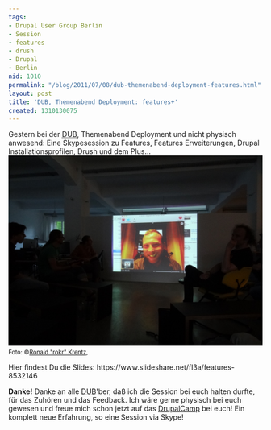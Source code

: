 ```yaml
---
tags:
- Drupal User Group Berlin
- Session
- features
- drush
- Drupal
- Berlin
nid: 1010
permalink: "/blog/2011/07/08/dub-themenabend-deployment-features.html"
layout: post
title: 'DUB, Themenabend Deployment: features+'
created: 1310130075
---
```

<p>Gestern bei der <acronym title="Drupal Usergroup Berlin">DUB</acronym>, Themenabend Deployment und nicht physisch anwesend: Eine Skypesession zu Features, Features Erweiterungen, Drupal Installationsprofilen, Drush und dem Plus... <img alt="Skypesession: features+" src="/assets/imgs/2011-dub-deployment-features-plus-presentation.jpeg" /> <small>Foto: &copy;<a href="http://rrookkrr.wordpress.com">Ronald "rokr" Krentz</a>, </small></p><!--break-->
<p>Hier findest Du die Slides: https://www.slideshare.net/fl3a/features-8532146</p>
<p><strong>Danke!</strong> Danke an alle <a href="http://groups.drupal.org/dub-drupal-usergroup-berlin" title="DUB - Drupal Usergroup Berlin">DUB</a>'ber, daß ich die Session bei euch halten durfte, für das Zuhören und das Feedback. Ich wäre gerne physisch bei euch gewesen und freue mich schon jetzt auf das <a href="http://drupalcity.de/" title="DrupalCamp Berlin">DrupalCamp</a> bei euch! Ein komplett neue Erfahrung, so eine Session via Skype!</p>
